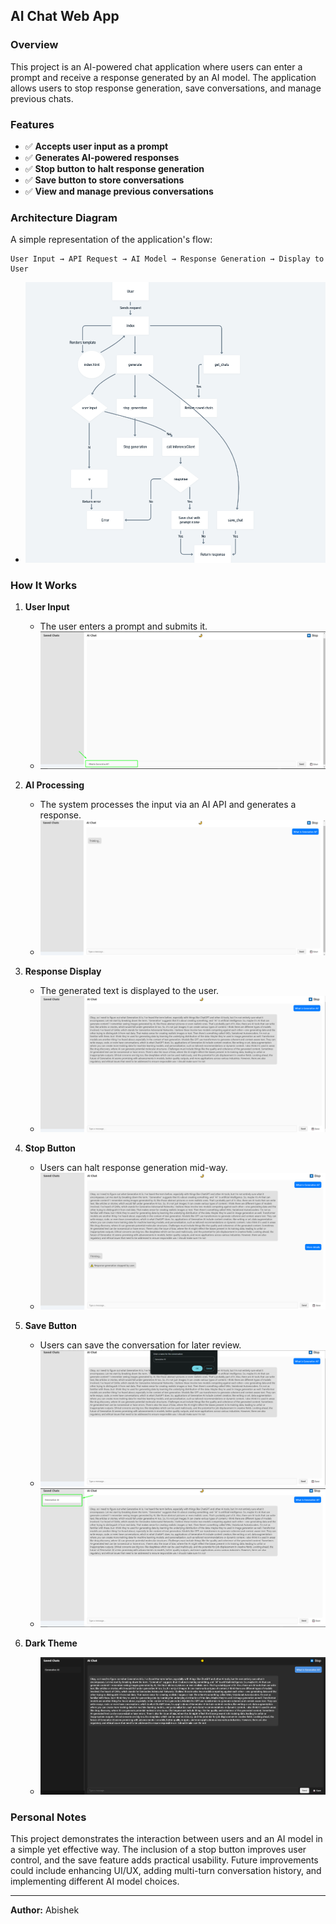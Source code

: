 ## AI Chat Web App

### Overview

This project is an AI-powered chat application where users can enter a prompt and receive a response generated by an AI model. The application allows users to stop response generation, save conversations, and manage previous chats.

### Features

- ✅ **Accepts user input as a prompt**
- ✅ **Generates AI-powered responses**
- ✅ **Stop button to halt response generation**
- ✅ **Save button to store conversations**
- ✅ **View and manage previous conversations**


### Architecture Diagram

A simple representation of the application's flow:

```
User Input → API Request → AI Model → Response Generation → Display to User
```
- ![User Input](assets/images/flow.png)

### How It Works

1. **User Input**
   - The user enters a prompt and submits it.
   - ![User Input](assets/images/prompt.png)

2. **AI Processing**
   - The system processes the input via an AI API and generates a response.
   - ![AI Processing](assets/images/processing.png)

3. **Response Display**
   - The generated text is displayed to the user.
   - ![Response Display](assets/images/response.png)

4. **Stop Button**
   - Users can halt response generation mid-way.
   - ![Stop Button](assets/images/stop.png)

5. **Save Button**
   - Users can save the conversation for later review.
   - ![Save Button](assets/images/save1.png)
   - ![Save Button](assets/images/save2.png)
6. **Dark Theme**
   - ![Dark Theme](assets/images/dark.png)

### Personal Notes

This project demonstrates the interaction between users and an AI model in a simple yet effective way. The inclusion of a stop button improves user control, and the save feature adds practical usability. Future improvements could include enhancing UI/UX, adding multi-turn conversation history, and implementing different AI model choices.

---

**Author:** Abishek 


